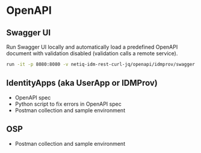 # OpenAPI

## Swagger UI

Run Swagger UI locally and automatically load a predefined OpenAPI document with validation disabled (validation calls a remote service).

```bash
run -it -p 8080:8080 -v netiq-idm-rest-curl-jq/openapi/idmprov/swagger.json:/usr/share/nginx/html/swagger.json --name swagger-ui -e SWAGGER_JSON=/usr/share/nginx/html/swagger.json -e VALIDATOR_URL=none  swaggerapi/swagger-ui:v3.51.1
```
## IdentityApps (aka UserApp or IDMProv)

- OpenAPI spec
- Python script to fix errors in OpenAPI spec
- Postman collection and sample environment

## OSP

- Postman collection and sample environment

